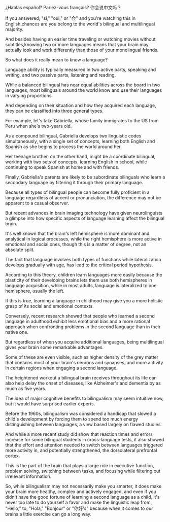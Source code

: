 ¿Hablas español? Parlez-vous français? 
你会说中文吗？

If you answered, "sí," "oui," or "会"
and you're watching this in English,chances are you belong to the world's
bilingual and multilingual majority.

And besides having an easier time traveling or watching movies without subtitles,knowing two or more languages means that your brain may actually look and work differently than those of your monolingual friends.

So what does it really mean to know a language?

Language ability is typically measured in two active parts, speaking and writing, and two passive parts, listening and reading.

While a balanced bilingual has near equal abilities across the board in two languages, most bilinguals around the world know and use their languages in varying proportions.

And depending on their situation and how they acquired each language, they can be classified into
three general types.

For example, let's take Gabriella, whose family immigrates to the US from Peru when she's two-years old.

As a compound bilingual, Gabriella develops two linguistic codes simultaneously, with a single set of concepts, learning both English and Spanish as she begins to process the world around her.

Her teenage brother, on the other hand, might be a coordinate bilingual, working with two sets of concepts, learning English in school, while continuing to speak Spanish at home and with friends.

Finally, Gabriella's parents are likely to be subordinate bilinguals who learn a secondary language by filtering it through their primary language.

Because all types of bilingual people can become fully proficient in a language regardless of accent or pronunciation, the difference may not be apparent to a casual observer.

But recent advances in brain imaging technology have given neurolinguists a glimpse into how specific aspects of language learning affect the bilingual brain.

It's well known that the brain's left hemisphere is more dominant and analytical in logical processes, while the right hemisphere is more active in emotional and social ones, though this is a matter of degree, not an absolute split.

The fact that language involves both types of functions while lateralization develops gradually with age, has lead to the critical period hypothesis.

According to this theory, children learn languages more easily because the plasticity of their developing brains lets them use both hemispheres in language acquisition, while in most adults, language is lateralized to one hemisphere, usually the left.

If this is true, learning a language in childhood may give you a more holistic grasp of its social and emotional contexts.

Conversely, recent research showed that people who learned a second language in adulthood exhibit less emotional bias and a more rational approach when confronting problems in the second language than in their native one.

But regardless of when you acquire additional languages, being multilingual gives your brain
some remarkable advantages.

Some of these are even visible, such as higher density of the grey matter that contains most of your brain's neurons and synapses, and more activity in certain regions when engaging a second language.

The heightened workout a bilingual brain receives throughout its life can also help delay the onset of diseases, like Alzheimer's and dementia by as much as five years.

The idea of major cognitive benefits to bilingualism may seem intuitive now, but it would have surprised earlier experts.

Before the 1960s, bilingualism was considered a handicap that slowed a child's development by forcing them to spend too much energy distinguishing between languages, a view based largely on flawed studies.

And while a more recent study did show that reaction times and errors increase for some bilingual students in cross-language tests, it also showed that the effort and attention needed 
to switch between languages triggered more activity in, and potentially strengthened, the dorsolateral prefrontal cortex.

This is the part of the brain that plays a large role in executive function, problem solving,
switching between tasks, and focusing while filtering out irrelevant information.

So, while bilingualism may not necessarily make you smarter, it does make your brain more healthy, complex and actively engaged, and even if you didn't have the good fortune of learning a second language as a child, it's never too late to do yourself a favor and make the linguistic 
leap from, "Hello," to, "Hola," "Bonjour" or "你好’s" because when it comes to our brains a little exercise can go a long way.

